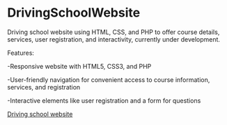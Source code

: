 # DrivingSchoolWebsite
Driving school website using HTML, CSS, and PHP to offer course details, services, user registration, and interactivity, currently under development.

Features:

 -Responsive website with HTML5, CSS3, and PHP
 
 -User-friendly navigation for convenient access to course information, services, and registration
 
 -Interactive elements like user registration and a form for questions

 [Driving school website](https://renetayordanova.github.io/DrivingSchoolWebsite/)
